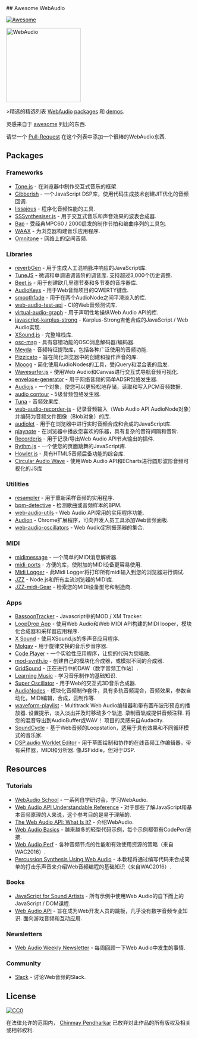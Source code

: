 <div class="github-widget" data-repo="notthetup/awesome-webaudio"></div>
## Awesome WebAudio

[![Awesome](https://cdn.rawgit.com/sindresorhus/awesome/d7305f38d29fed78fa85652e3a63e154dd8e8829/media/badge.svg)](https://github.com/sindresorhus/awesome)

<img src="https://raw.githubusercontent.com/voodootikigod/logo.js/master/webaudio/webaudio-js.png" width="200px" alt="WebAudio">

&gt;精选的精选列表 [WebAudio](https://developer.mozilla.org/en-US/docs/Web/API/Web_Audio_API) [packages](#packages) 和 [demos](#demos).

灵感来自于 [awesome](https://github.com/sindresorhus/awesome) 列出的东西.

请举一个 [Pull-Request](https://github.com/notthetup/awesome-webaudio/pulls) 在这个列表中添加一个很棒的WebAudio东西.


## Packages

### Frameworks
- [Tone.js](https://github.com/Tonejs/Tone.js) - 在浏览器中制作交互式音乐的框架.
- [Gibberish](https://github.com/gibber-cc/gibberish) - 一个JavaScript DSP库，使用代码生成技术创建JIT优化的音频回调.
- [lissajous](https://github.com/kylestetz/lissajous) - 程序化音频性能的工具.
- [SSSynthesiser.js](https://github.com/surikov/SSSynthesiser.js) - 用于交互式音乐和声音效果的波表合成器.
- [Bap](http://bapjs.org/) - 受经典MPC60 / 2000启发的制作节拍和编曲序列的工具包.
- [WAAX](https://github.com/hoch/WAAX/) - 为浏览器构建音乐应用程序.
- [Omnitone](https://github.com/GoogleChrome/omnitone) - 网络上的空间音频.

### Libraries
- [reverbGen](https://github.com/adelespinasse/reverbGen) - 用于生成人工混响脉冲响应的JavaScript库.
- [TuneJS](https://github.com/abbernie/tune)   - 微调和单调语调音阶的调音库.  支持超过3,000个历史调整.
- [Beet.js](https://github.com/zya/beet.js) - 用于创建欧几里德节奏和多节奏的音序器库.
- [AudioKeys](https://github.com/kylestetz/AudioKeys) - 用于Web音频项目的QWERTY键盘.
- [smoothfade](https://github.com/notthetup/smoothfade) - 用于在两个AudioNode之间平滑淡入的库.
- [web-audio-test-api](https://github.com/mohayonao/web-audio-test-api) -  CI的Web音频测试库.
- [virtual-audio-graph](https://github.com/benji6/virtual-audio-graph) - 用于声明性地操纵Web Audio API的库.
- [javascript-karplus-strong](https://github.com/mrahtz/javascript-karplus-strong) -  Karplus-Strong吉他合成的JavaScript / Web Audio实现.
- [XSound.js](https://github.com/Korilakkuma/XSound) - 完整堆栈库.
- [osc-msg](https://github.com/mohayonao/osc-msg) - 具有容错功能的OSC消息解码器/编码器.
- [Meyda](https://github.com/meyda/meyda) - 音频特征提取库，包括各种广泛使用的音频功能.
- [Pizzicato](https://github.com/alemangui/pizzicato) - 旨在简化浏览器中的创建和操作声音的库.
- [Mooog](https://github.com/mattlima/mooog) - 简化使用AudioNodes的工具，受jQuery和混合表的启发.
- [Wavesurfer.js](https://github.com/katspaugh/wavesurfer.js) - 使用Web Audio和Canvas进行交互式导航音频可视化.
- [envelope-generator](https://github.com/itsjoesullivan/envelope-generator) - 用于网络音频的简单ADSR包络发生器.
- [Audiojs](https://github.com/audiojs/audio) - 一个对象，使您可以更轻松地存储，读取和写入PCM音频数据.
- [audio contour](https://github.com/danigb/audio-contour) -  5级音频包络发生器.
- [Tuna](https://github.com/Theodeus/tuna) - 音频效果库.
- [web-audio-recorder-js](https://github.com/higuma/web-audio-recorder-js) - 记录音频输入（Web Audio API AudioNode对象）并编码为音频文件图像（Blob对象）的库.
- [audiolet](https://github.com/oampo/Audiolet) - 用于在浏览器中进行实时音频合成和合成的JavaScript库.
- [playnote](https://github.com/createbits/playnote) - 在浏览器中播放您喜欢的乐器，具有复杂的音符间隔和音阶.
- [Recorderjs](https://github.com/mattdiamond/Recorderjs) - 用于记录/导出Web Audio API节点输出的插件.
- [Rythm.js](https://okazari.github.io/Rythm.js/) - 一个使您的页面跳舞的JavaScript库.
- [Howler.js](https://github.com/goldfire/howler.js) - 具有HTML5音频后备功能的综合库.
- [Circular Audio Wave](https://github.com/kelvinau/circular-audio-wave) - 使用Web Audio API和ECharts进行圆形波形音频可视化的JS库

### Utilities
- [resampler](https://github.com/notthetup/resampler) - 用于重新采样音频的实用程序.
- [bpm-detective](https://github.com/tornqvist/bpm-detective) - 检测歌曲或音频样本的BPM.
- [web-audio-utils](https://github.com/mohayonao/web-audio-utils) -  Web Audio API常用的实用程序功能.
- [Audion](https://github.com/google/audion) -  Chrome扩展程序，可向开发人员工具添加Web音频面板.
- [web-audio-oscillators](https://github.com/lukehorvat/web-audio-oscillators) -  Web Audio定制振荡器的集合.

### MIDI
- [midimessage](https://github.com/notthetup/midimessage) - 一个简单的MIDI消息解析器.
- [midi-ports](https://github.com/AndrejHronco/midi-ports) - 方便的库，使附加的MIDI设备更容易使用.
- [Midi Logger](http://outputchannel.com/midi-logger/) - 此Midi Logger将打印所有midi输入到您的浏览器进行调试.
- [JZZ](https://github.com/jazz-soft/JZZ) -  Node.js和所有主流浏览器的MIDI库.
- [JZZ-midi-Gear](https://github.com/jazz-soft/JZZ-midi-Gear) - 检索您的MIDI设备型号和制造商.

### Apps
- [BassoonTracker](https://github.com/steffest/BassoonTracker) -  Javascript中的MOD / XM Tracker.
- [LoopDrop App](https://github.com/mmckegg/loop-drop-app) - 使用Web Audio和Web MIDI API构建的MIDI looper，模块化合成器和采样器应用程序.
- [X Sound](https://korilakkuma.github.io/X-Sound/) - 使用XSound.js的多声音应用程序.
- [Molgav](https://github.com/surikov/molgav) - 用于旋律交换的音乐步音序器.
- [Code Player](https://github.com/jcppman/code-player) - 一个实验性应用程序，让您的代码为您唱歌.
- [mod-synth.io](https://github.com/andrevenancio/mod-synth.io) - 创建自己的模块化合成器，或模拟不同的合成器.
- [GridSound](https://gridsound.github.io) - 正在进行中的DAW（数字音频工作站）.
- [Learning Music](https://learningmusic.ableton.com/) - 学习音乐制作的基础知识.
- [Super Oscillator](https://github.com/lukehorvat/super-oscillator) - 用于Web的交互式3D音乐合成器.
- [AudioNodes](https://audionodes.com) - 模块化音频制作套件，具有多轨音频混合，音频效果，参数自动化，MIDI编辑，合成，云制作等.
- [waveform-playlist](https://github.com/naomiaro/waveform-playlist)   -  Multitrack Web Audio编辑器和带有画布波形预览的播放器.  设置提示，淡入淡出并及时移动多个轨道.  录制音轨或提供音频注释.  将您的混音导出到AudioBuffer或WAV！  项目的灵感来自Audacity.
- [SoundCycle](https://github.com/scriptify/soundcycle) - 基于Web音频的Loopstation，适用于具有效果和不同循环模式的音乐家.
- [DSP.audio Worklet Editor](https://dsp.audio/editor/)   - 用于草图绘制和协作的在线音频工作编辑器，带有采样器，MIDI和分析器.  像JSFiddle，但对于DSP.

## Resources

### Tutorials
- [WebAudio School](https://github.com/mmckegg/web-audio-school	) - 一系列自学研讨会，学习WebAudio.
- [Web Audio API Understandable Reference](https://web-audio-api.firebaseapp.com/) - 对于那些了解JavaScript和基本音频原理的人来说，这个参考目的是易于理解的.
- [The Web Audio API: What Is It?](https://code.tutsplus.com/tutorials/the-web-audio-api-what-is-it--cms-23735) - 介绍WebAudio.
- [Web Audio Basics](https://github.com/kylestetz/Web-Audio-Basics) - 越来越多的轻型代码示例，每个示例都带有CodePen链接.
- [Web Audio Perf](https://padenot.github.io/web-audio-perf/) - 各种音频节点的性能和有效使用资源的策略（来自WAC2016）.
- [Percussion Synthesis Using Web Audio](https://github.com/irritant/WAC-2016-Tutorial) - 本教程将通过编写代码来合成简单的打击乐声音来介绍Web音频编程的基础知识（来自WAC2016）.

### Books
- [JavaScript for Sound Artists](https://www.crcpress.com/JavaScript-for-Sound-Artists-Learn-to-Code-with-the-Web-Audio-API/Turner-Leonard/p/book/9781138961531) - 所有示例中使用Web Audio的自下而上的JavaScript / DOM课程.
- [Web Audio API](https://webaudioapi.com/book/)   - 旨在成为Web开发人员的跳板，几乎没有数字音频专业知识.  面向游戏音频和互动应用.

### Newsletters
- [Web Audio Weekly Newsletter](https://www.webaudioweekly.com) - 每周回顾一下Web Audio中发生的事情.

### Community
- [Slack](https://web-audio-slackin.herokuapp.com/) - 讨论Web音频的Slack.

## License

[![CC0](http://mirrors.creativecommons.org/presskit/buttons/88x31/svg/cc-zero.svg)](https://creativecommons.org/publicdomain/zero/1.0/)

在法律允许的范围内， [Chinmay Pendharkar](https://chinmay.audio/) 已放弃对此作品的所有版权及相关或相邻权利.
